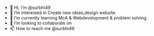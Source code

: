 - 👋 Hi, I’m @surbhi49
- 👀 I’m interested in Create new ideas,design website.
- 🌱 I’m currently learning McA & Webdevelopment & problem solving .
- 💞️ I’m looking to collaborate on  
- 📫 How to reach me @surbhi49.

<!---
surbhi49/surbhi49 is a ✨ special ✨ repository because its `README.md` (this file) appears on your GitHub profile.
You can click the Preview link to take a look at your changes.
--->
